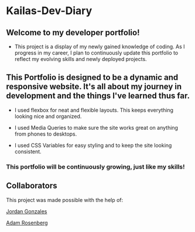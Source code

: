 # Kailas-Dev-Diary

## Welcome to my developer portfolio!

- This project is a display of my newly gained knowledge of coding. As I progress in my career, I plan to continuously update this portfolio to reflect my evolving skills and newly deployed projects.

## This Portfolio is designed to be a dynamic and responsive website. It's all about my journey in development and the things I've learned thus far.

- I used flexbox for neat and flexible layouts. This keeps everything looking nice and organized.

- I used Media Queries to make sure the site works great on anything from phones to desktops.

- I used CSS Variables for easy styling and to keep the site looking consistent.


### This portfolio will be continuously growing, just like my skills!

## Collaborators

This project was made possible with the help of:

[Jordan Gonzales](https://github.com/JordanGWiz)

[Adam Rosenberg](https://github.com/AcoderRose)
